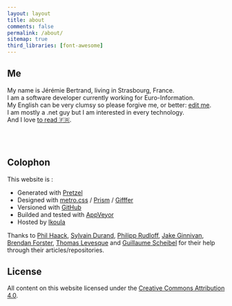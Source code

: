 ```yaml
---
layout: layout
title: about
comments: false
permalink: /about/
sitemap: true
third_libraries: [font-awesome]
---
```


## Me
My name is Jérémie Bertrand, living in Strasbourg, France.  
I am a software developer currently working for Euro-Information.  
My English can be very clumsy so please forgive me, or better: [edit me](https://github.com/laedit/laedit.net).  
I am mostly a .net guy but I am interested in every technology.  
And I love [to read 🇫🇷](https://readinglist.laedit.net/).

<div id="links">
<a href="https://piaille.fr/@laedit" title="Mastodon" class="mastodon"><i class="fa-brands fa-mastodon fa-lg"></i></a>
<a href="https://stackoverflow.com/users/424072/j%C3%A9r%C3%A9mie-bertrand" title="Stackoverflow" class="stack"><i class="fa-brands fa-stack-overflow fa-lg"></i></a>
<a href="https://github.com/laedit" title="Github"><i class="fa-brands fa-github fa-lg fa-fw"></i></a>
<a href="https://careers.stackoverflow.com/jeremiebertrand" title="Stackoverflow Careers" class="stack"><i class="fa-solid fa-signal"></i></a>
<a href="https://linkedin.com/in/jérémie-bertrand-902071129" title="Linkedin"><i class="fa-brands fa-linkedin fa-lg"></i></a>
<a href="javascript:window.location.href = 'mailto:' + ['contact','laedit.net'].join('@')" title="Mail"><i class="fa-solid fa-envelope fa-lg"></i></a>
<a href="/laedit.pubkey.asc" title="Public PGP Key"><i class="fa-solid fa-key fa-lg"></i></a>
</div>
<br />
<br />

## Colophon

This website is :

  - Generated with [Pretzel](http://code52.org/pretzel/)
  - Designed with [metro.css](http://code52.org/metro.css/) / [Prism](http://prismjs.com) / [Gifffer](https://github.com/krasimir/gifffer)
  - Versioned with [GitHub](https://github.com)
  - Builded and tested with [AppVeyor](https://www.appveyor.com)
  - Hosted by [Ikoula](http://www.ikoula.com)

Thanks to [Phil Haack](http://haacked.com), [Sylvain Durand](http://www.sylvaindurand.org), [Philipp Rudloff](http://kleinfreund.de), [Jake Ginnivan](http://jake.ginnivan.net), [Brendan Forster](http://www.brendanforster.com/), [Thomas Levesque](http://www.thomaslevesque.com) and [Guillaume Scheibel](http://gscheibel.net) for their help through their articles/repositories.

## License
All content on this website licensed under the [Creative Commons Attribution 4.0](http://creativecommons.org/licenses/by/4.0/).
